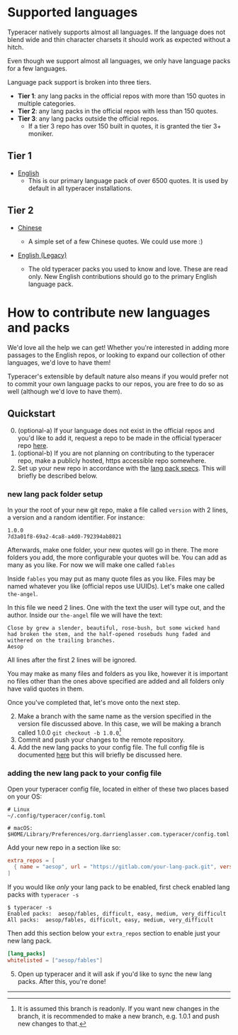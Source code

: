 # Supported languages

Typeracer natively supports almost all languages. If the language does not blend
wide and thin character charsets it should work as expected without a hitch.

Even though we support almost all languages, we only have language packs for a
few languages.

Language pack support is broken into three tiers.

* **Tier 1**: any lang packs in the official repos with more than 150 quotes in
  multiple categories.
* **Tier 2**: any lang packs in the official repos with less than 150 quotes.
* **Tier 3**: any lang packs outside the official repos.
  * If a tier 3 repo has over 150 built in quotes, it is granted the tier 3+
    moniker.

## Tier 1

* [English](https://gitlab.com/ttyperacer/lang-packs)
  * This is our primary language pack of over 6500 quotes. It is used by default
    in all typeracer installations.

## Tier 2

* [Chinese](https://gitlab.com/ttyperacer/extra-packs/chinese-pack)
  * A simple set of a few Chinese quotes. We could use more :)

* [English (Legacy)](https://gitlab.com/ttyperacer/extra-packs/legacy-pack)
  * The old typeracer packs you used to know and love. These are read only. New
    English contributions should go to the primary English language pack.

# How to contribute new languages and packs

We'd love all the help we can get! Whether you're interested in adding more
passages to the English repos, or looking to expand our collection of other
languages, we'd love to have them!

Typeracer's extensible by default nature also means if you would prefer not to
commit your own language packs to our repos, you are free to do so as well
(although we'd love to have them).

## Quickstart

0. (optional-a) If your language does not exist in the official repos and you'd
   like to add it, request a repo to be made in the official typeracer repo
   [here](https://gitlab.com/ttyperacer/terminal-typeracer/-/issues).
0. (optional-b) If you are not planning on contributing to the typeracer repo,
   make a publicly hosted, https accessible repo somewhere.
1. Set up your new repo in accordance with the [lang pack
   specs](lang-pack-format.md). This will briefly be described below.

### new lang pack folder setup
In your the root of your new git repo, make a file called `version` with 2
lines, a version and a random identifier. For instance:

```
1.0.0
7d3a01f8-69a2-4ca8-a4d0-792394ab8021
```

Afterwards, make one folder, your new quotes will go in there. The more folders
you add, the more configurable your quotes will be. You can add as many as you
like. For now we will make one called `fables`

Inside `fables` you may put as many quote files as you like. Files may be named
whatever you like (official repos use UUIDs). Let's make one called `the-angel`.

In this file we need 2 lines. One with the text the user will type out, and the
author. Inside our `the-angel` file we will have the text:

```
Close by grew a slender, beautiful, rose-bush, but some wicked hand had broken the stem, and the half-opened rosebuds hung faded and withered on the trailing branches.
Aesop
```

All lines after the first 2 lines will be ignored.

You may make as many files and folders as you like, however it is important no
files other than the ones above specified are added and all folders only have
valid quotes in them.

Once you've completed that, let's move onto the next step.

2. Make a branch with the same name as the version specified in the version file
   discussed above. In this case, we will be making a branch called 1.0.0 `git
   checkout -b 1.0.0`[^1]
3. Commit and push your changes to the remote repository.
4. Add the new lang packs to your config file. The full config file is
   documented [here](docs/config.md) but this will briefly be discussed here.

### adding the new lang pack to your config file

Open your typeracer config file, located in either of these two places based on
your OS:


```
# Linux
~/.config/typeracer/config.toml

# macOS:
$HOME/Library/Preferences/org.darrienglasser.com.typeracer/config.toml
```

Add your new repo in a section like so:

```toml
extra_repos = [
  { name = "aesop", url = "https://gitlab.com/your-lang-pack.git", version = "1.0.0" }
]
```

If you would like _only_ your lang pack to be enabled, first check enabled lang
packs with `typeracer -s`

```
$ typeracer -s
Enabled packs:	aesop/fables, difficult, easy, medium, very_difficult
All packs:	aesop/fables, difficult, easy, medium, very_difficult
```

Then add this section below your `extra_repos` section to enable just your new
lang pack.

```toml
[lang_packs]
whitelisted = ["aesop/fables"]
```

5. Open up typeracer and it will ask if you'd like to sync the new lang packs.
   After this, you're done!

***

[^1]: It is assumed this branch is readonly. If you want new changes in the
branch, it is recommended to make a new branch, e.g. 1.0.1 and push new changes
to that.

